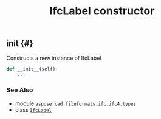 ﻿---
title: IfcLabel constructor
second_title: Aspose.CAD for Python via .NET API References
description: 
type: docs
weight: 10
url: /python-net/aspose.cad.fileformats.ifc.ifc4.types/ifclabel/__init__/
is_root: false
---

## __init__ {#}

Constructs a new instance of IfcLabel



```python
def __init__(self):
    ...
```





### See Also
* module [`aspose.cad.fileformats.ifc.ifc4.types`](../../)
* class [`IfcLabel`](/cad/python-net/aspose.cad.fileformats.ifc.ifc4.types/ifclabel)
